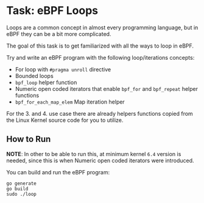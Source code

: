 # Task: eBPF Loops

Loops are a common concept in almost every programming language, but in eBPF they can be a bit more complicated. 

The goal of this task is to get familiarized with all the ways to loop in eBPF.

Try and write an eBPF program with the following loop/iterations concepts:
- For loop with `#pragma unroll` directive
- Bounded loops
- `bpf_loop` helper function
- Numeric open coded iterators that enable `bpf_for` and `bpf_repeat` helper functions
- `bpf_for_each_map_elem` Map iteration helper

For the 3. and 4. use case there are already helpers functions copied from the Linux Kernel source code for you to utilize.

## How to Run

**NOTE**: In other to be able to run this, at minimum kernel `6.4` version is needed, since this is when Numeric open coded iterators were introduced.

You can build and run the eBPF program:
```
go generate
go build
sudo ./loop
```
